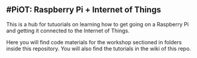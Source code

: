 #PiOT: Raspberry Pi + Internet of Things
---

This is a hub for tutuorials on learning how to get going on a Raspberry Pi and getting it connected to the Internet of Things.


Here you will find code materials for the workshop sectioned in folders inside this repository. You will also find the tutorials in the wiki of this repo.